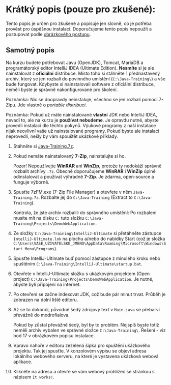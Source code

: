 Krátký popis (pouze pro zkušené):
=================================
Tento popis je určen pro zkušené a popisuje jen slovně, co je potřeba provést pro úspěšnou instalaci.
Doporučujeme tento popis nepoužít a postupovat podle [obrázkového postupu](index.html).



Samotný popis
-------------

Na kurzu budete potřebovat Javu (OpenJDK), Tomcat, MariaDB a programátorský editor IntelliJ IDEA (Ultimate Edition).
**Nesmíte** si je ale nainstalovat z **oficiální** distribuce.
Místo toho si stáhněte 1 přednastavený archív, který se jen rozbalí do povinného umístění (`C:\Java-Training\`) a vše bude fungovat.
Kdybyste si nainstalovali software z oficiální distribuce, neměli byste je správně nakonfigurované pro školení.

Poznámka: Nic se doopravdy neinstaluje, všechno se jen rozbalí pomocí 7-Zipu. Jde vlastně o *portable distribuci*.

Poznámka: Pokud už máte nainstalované **vlastní** JDK nebo IntelliJ IDEA, nevadí to, ale na kurzu je **používat nebudeme**.
Je opravdu nutné, abyste provedli instalaci dle těchto pokynů. Výukové programy z naší instalace nijak neovlivní
vaše už nainstalované programy. Pokud byste ale instalaci neprovedli, nešly by vám spouštět ukázkové příklady.

1.  Stáhněte si [Java-Training.7z](https://github.com/czechitas/java-install/releases/download/2020-jaro/ultimate/win/Java-Training.7z).

2.  Pokud nemáte nainstalovaný **7-Zip**, nainstalujte si ho.

    Pozor! Nepoužívejte **WinRAR** ani **WinZip**, protože ty nedokáží správně rozbalit archívy `.7z`.
    Obecně doporučujeme **WinRAR** i **WinZip** úplně odinstalovat
    a používat výhradně **7-Zip**.
    Je zdarma, open-source a funguje výborně.

3.  Spusťte 7zFM.exe (7-Zip File Manager) a otevřete v něm `Java-Training.7z`.
    Rozbalte jej do `C:\Java-Training` (Extract to `C:\Java-Training`).

    Kontrola, že jste archív rozbalili do správného umístění:
    Po rozbalení musíte mít na disku `C:` tuto složku
    `C:\Java-Training\Projects\DemoWebApplication`.

4.  Ze složky `C:\Java-Training\IntelliJ-Ultimate` si přetáhněte
    zástupce `IntelliJ-Ultimate.lnk`
    na plochu a/nebo do nabídky Start (což je složka `C:\Users\VASE_UZIVATELSKE_JMENO\AppData\Roaming\Microsoft\Windows\Start Menu\Programs`).

5.  Spusťte IntelliJ-Ultimate buď pomocí zástupce z minulého kroku
    nebo spuštěním `C:\Java-Training\IntelliJ-Ultimate\startup.bat`.

6.  Otevřete v IntelliJ-Ultimate složku s ukázkovým projektem (Open project)
    `C:\Java-Training\Projects\DemoWebApplication`.
    Je nutné, abyste byli připojeni na internet.

7.  Po otevření se začne indexovat JDK, což bude pár minut trvat. Průběh je zobrazen na dolní liště editoru.

8.  Až se to dokončí, původně šedý zdrojový text v `Main.java` se přebarví převážně do modrofialova.

    Pokud by zůstal převážně šedý, byl by to problém.
    Nejspíš byste totiž neměli archív vybalen ve správné složce
    `C:\Java-Training\`. Řešení - viz bod 17 v obrázkovém popisu instalace.

9.  Vpravo nahoře v editoru zezelená šipka pro spuštění ukázkového projektu. Tak jej spusťte.
    V konzolovém výpisu se objeví adresa lokálního webového serveru, na které je vystavena ukázková webová aplikace.

10. Klikněte na adresu a otevře se vám webový prohližeč se stránkou s nápisem `It works!`.

